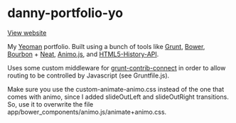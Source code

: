danny-portfolio-yo
==================

<a href="http://www.dannyblackstock.com/">View website</a>

My <a href="http://yeoman.io/">Yeoman</a> portfolio. Built using a bunch of tools like <a href="http://gruntjs.com/">Grunt</a>, <a href="http://bower.io/">Bower</a>, <a href="http://bourbon.io/">Bourbon</a> + <a href="http://neat.bourbon.io/">Neat</a>, <a href="https://github.com/ThrivingKings/animo.js">Animo.js</a>, and <a href="https://github.com/devote/HTML5-History-API">HTML5-History-API<a/>.

Uses some custom middleware for <a href="https://github.com/gruntjs/grunt-contrib-connect">grunt-contrib-connect</a> in order to allow routing to be controlled by Javascript (see Gruntfile.js).

Make sure you use the custom-animate-animo.css instead of the one that comes with animo, since I added slideOutLeft and slideOutRight transitions. So, use it to overwrite the file app/bower_components/animo.js/animate+animo.css.
